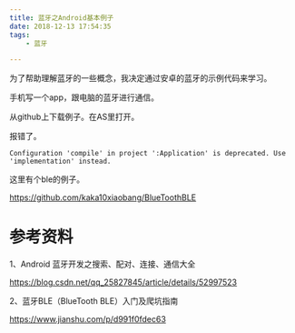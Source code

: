 ```yaml
---
title: 蓝牙之Android基本例子
date: 2018-12-13 17:54:35
tags:
	- 蓝牙

---
```




为了帮助理解蓝牙的一些概念，我决定通过安卓的蓝牙的示例代码来学习。

手机写一个app，跟电脑的蓝牙进行通信。

从github上下载例子。在AS里打开。

报错了。

```
Configuration 'compile' in project ':Application' is deprecated. Use 'implementation' instead.
```



这里有个ble的例子。

https://github.com/kaka10xiaobang/BlueToothBLE



# 参考资料

1、Android 蓝牙开发之搜索、配对、连接、通信大全

https://blog.csdn.net/qq_25827845/article/details/52997523

2、蓝牙BLE（BlueTooth BLE）入门及爬坑指南

https://www.jianshu.com/p/d991f0fdec63